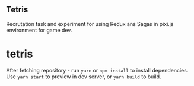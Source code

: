 ## Tetris

Recrutation task and experiment for using Redux ans Sagas in pixi.js environment for game dev. 

# tetris
After fetching repository - run `yarn` or `npm install` to install dependencies.
Use `yarn start` to preview in dev server, or `yarn build` to build. 
